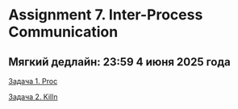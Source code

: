 # Assignment 7. Inter-Process Communication

## Мягкий дедлайн: 23:59 4 июня 2025 года

[Задача 1. Proc](./01_proc/README.md)

[Задача 2. Killn](./02_killn/README.md)